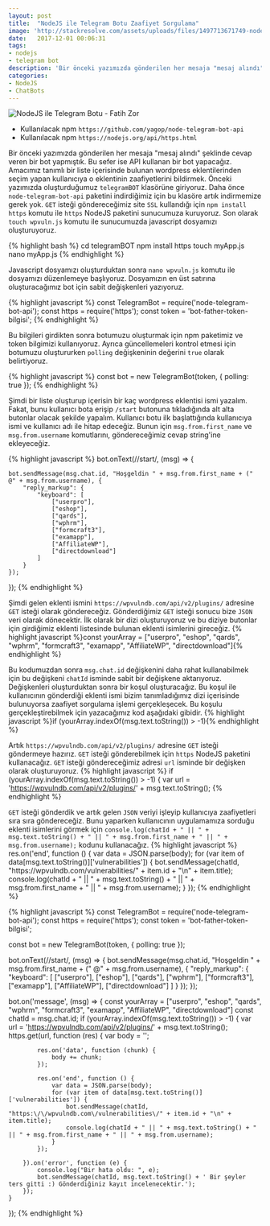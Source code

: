 ```yaml
---
layout: post
title:  "NodeJS ile Telegram Botu Zaafiyet Sorgulama"
image: 'http://stackresolve.com/assets/uploads/files/1497713671749-nodejs-telegram-bot.jpg'
date:   2017-12-01 00:06:31
tags:
- nodejs
- telegram bot
description: 'Bir önceki yazımızda gönderilen her mesaja "mesaj alındı" şeklinde cevap veren bir bot yapmıştık. Bu sefer ise API kullanan bir bot yapacağız. Amacımız tanımlı bir liste içerisinde bulunan wordpress eklentilerinden seçim yapan kullanıcıya o eklentinin zaafiyetlerini bildirmek.'
categories:
- NodeJS
- ChatBots
---
```



<img src="http://stackresolve.com/assets/uploads/files/1497713671749-nodejs-telegram-bot.jpg" alt="NodeJS ile Telegram Botu - Fatih Zor">


- Kullanılacak npm ```https://github.com/yagop/node-telegram-bot-api```
- Kullanılacak npm ```https://nodejs.org/api/https.html```

Bir önceki yazımızda gönderilen her mesaja "mesaj alındı" şeklinde cevap veren bir bot yapmıştık. Bu sefer ise API kullanan bir bot yapacağız. Amacımız tanımlı bir liste içerisinde bulunan wordpress eklentilerinden seçim yapan kullanıcıya o eklentinin zaafiyetlerini bildirmek. Önceki yazımızda oluşturduğumuz ```telegramBOT``` klasörüne giriyoruz. Daha önce ```node-telegram-bot-api``` paketini indirdiğimiz için bu klasöre artık indirmemize gerek yok. ```GET``` isteği göndereceğimiz site ```SSL``` kullandığı için ```npm install https``` komutu ile ```https``` NodeJS paketini sunucumuza kuruyoruz. Son olarak ```touch wpvuln.js``` komutu ile sunucumuzda javascript dosyamızı oluşturuyoruz.

{% highlight bash %}
cd telegramBOT
npm install https
touch myApp.js
nano myApp.js
{% endhighlight %}

Javascript dosyamızı oluşturduktan sonra ```nano wpvuln.js``` komutu ile dosyamızı düzenlemeye başlıyoruz. Dosyamızın en üst satırına oluşturacağımız bot için sabit değişkenleri yazıyoruz.


{% highlight javascript %}
const TelegramBot = require('node-telegram-bot-api');
const https = require('https');
const token = 'bot-father-token-bilgisi';
{% endhighlight %}

Bu bilgileri girdikten sonra botumuzu oluşturmak için npm paketimiz ve token bilgimizi kullanıyoruz. Ayrıca güncellemeleri kontrol etmesi için botumuzu oluştururken ```polling``` değişkeninin değerini ```true``` olarak belirtiyoruz. 

{% highlight javascript %}
const bot = new TelegramBot(token, {
    polling: true
});
{% endhighlight %}

Şimdi bir liste oluşturup içerisin bir kaç wordpress eklentisi ismi yazalım. Fakat, bunu kullanıcı bota erişip ```/start``` butonuna tıkladığında alt alta butonlar olacak şekilde yapalım. Kullanıcı botu ilk başlattığında kullanıcıya ismi ve kullanıcı adı ile hitap edeceğiz. Bunun için ```msg.from.first_name``` ve ```msg.from.username``` komutlarını, göndereceğimiz cevap string'ine ekleyeceğiz. 

{% highlight javascript %}
bot.onText(/\/start/, (msg) => {

    bot.sendMessage(msg.chat.id, "Hoşgeldin " + msg.from.first_name + (" @" + msg.from.username), {
        "reply_markup": {
            "keyboard": [
                ["userpro"],
                ["eshop"],
                ["qards"],
                ["wphrm"],
                ["formcraft3"],
                ["examapp"],
                ["AffiliateWP"],
                ["directdownload"]
            ]
        }
    });

});
{% endhighlight %}

Şimdi gelen eklenti ismini ```https://wpvulndb.com/api/v2/plugins/``` adresine ```GET``` isteği olarak göndereceğiz. Gönderdiğimiz ```GET``` isteği sonucu bize ```JSON``` veri olarak dönecektir. İlk olarak bir dizi oluşturuyoruz ve bu diziye butonlar için girdiğimiz eklenti listesinde bulunan eklenti isimlerini gireceğiz. 
{% highlight javascript %}const yourArray = ["userpro", "eshop", "qards", "wphrm", "formcraft3", "examapp", "AffiliateWP", "directdownload"]{% endhighlight %} 

Bu kodumuzdan sonra ```msg.chat.id``` değişkenini daha rahat kullanabilmek için bu değişkeni ```chatId``` isminde sabit bir değişkene aktarıyoruz. Değişkenleri oluşturduktan sonra bir koşul oluşturacağız. Bu koşul ile kullanıcının gönderdiği eklenti ismi bizim tanımladığımız dizi içerisinde bulunuyorsa zaafiyet sorgulama işlemi gerçekleşecek. Bu koşulu gerçekleştirebilmek için yazacağımız kod aşağıdaki gibidir. 
{% highlight javascript %}if (yourArray.indexOf(msg.text.toString()) > -1){% endhighlight %} 

Artık ```https://wpvulndb.com/api/v2/plugins/``` adresine ```GET``` isteği göndermeye hazırız. ```GET``` isteği gönderebilmek için ```https``` NodeJS paketini kullanacağız. ```GET``` isteği göndereceğimiz adresi ```url``` isminde bir değişken olarak oluşturuyoruz. 
{% highlight javascript %}
if (yourArray.indexOf(msg.text.toString()) > -1) {
        var url = 'https://wpvulndb.com/api/v2/plugins/' + msg.text.toString();
{% endhighlight %}

```GET``` isteği gönderdik ve artık gelen ```JSON``` veriyi işleyip kullanıcıya zaafiyetleri sıra sıra göndereceğiz. Bunu yaparken kullanıcının uygulamamıza sorduğu eklenti isimlerini görmek için ```console.log(chatId + " || " + msg.text.toString() + " || " + msg.from.first_name + " || " + msg.from.username);``` kodunu kullanacağız. 
{% highlight javascript %}
            res.on('end', function () {
                var data = JSON.parse(body);
                for (var item of data[msg.text.toString()]['vulnerabilities']) {
                    bot.sendMessage(chatId, "https:\/\/wpvulndb.com\/vulnerabilities\/" + item.id + "\n" + item.title);
                    console.log(chatId + " || " + msg.text.toString() + " || " + msg.from.first_name + " || " + msg.from.username);
                }
            });
{% endhighlight %}

{% highlight javascript %}
const TelegramBot = require('node-telegram-bot-api');
const https = require('https');
const token = 'bot-father-token-bilgisi';

const bot = new TelegramBot(token, {
    polling: true
});

bot.onText(/\/start/, (msg) => {
    bot.sendMessage(msg.chat.id, "Hoşgeldin " + msg.from.first_name + (" @" + msg.from.username), {
        "reply_markup": {
            "keyboard": [
                ["userpro"],
                ["eshop"],
                ["qards"],
                ["wphrm"],
                ["formcraft3"],
                ["examapp"],
                ["AffiliateWP"],
                ["directdownload"]
            ]
        }
    });
});


bot.on('message', (msg) => {
    const yourArray = ["userpro", "eshop", "qards", "wphrm", "formcraft3", "examapp", "AffiliateWP", "directdownload"]
    const chatId = msg.chat.id;
    if (yourArray.indexOf(msg.text.toString()) > -1) {
        var url = 'https://wpvulndb.com/api/v2/plugins/' + msg.text.toString();
        https.get(url, function (res) {
            var body = '';

            res.on('data', function (chunk) {
                body += chunk;
            });

            res.on('end', function () {
                var data = JSON.parse(body);
                for (var item of data[msg.text.toString()]['vulnerabilities']) {
                    bot.sendMessage(chatId, "https:\/\/wpvulndb.com\/vulnerabilities\/" + item.id + "\n" + item.title);
                    console.log(chatId + " || " + msg.text.toString() + " || " + msg.from.first_name + " || " + msg.from.username);
                }
            });

        }).on('error', function (e) {
            console.log("Bir hata oldu: ", e);
            bot.sendMessage(chatId, msg.text.toString() + ' Bir şeyler ters gitti :) Gönderdiğiniz kayıt incelenecektir.');
        });
    }
});
{% endhighlight %}

